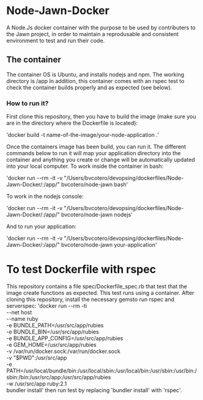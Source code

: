 # Node-Jawn-Docker

A Node.Js docker container with the purpose to be used by contributers to the Jawn project, in order to maintain a reprodusable and consistent environment to test and run their code.

## The container

The container OS is Ubuntu, and installs nodejs and npm. The working directory is /app
In addition, this container comes with an rspec test to check the container builds properly and as expected (see below).

### How to run it?

First clone this repository, then you have to build the image (make sure you are in the directory where the Dockerfile is located):

'docker build -t name-of-the-image/your-node-application .'

Once the containers image has been build, you can run it. The different commands below to run it will map your application directory into the container and anything you create or change will be automatically updated into your local computer.
To work inside the container in bash:

'docker run --rm -it -v "/Users/bvcotero/devopsing/dockerfiles/Node-Jawn-Docker/:/app/" bvcotero/node-jawn bash'

To work in the nodejs console:

'docker run --rm -it -v "/Users/bvcotero/devopsing/dockerfiles/Node-Jawn-Docker/:/app/" bvcotero/node-jawn nodejs'

And to run your application:

'docker run --rm -it -v "/Users/bvcotero/devopsing/dockerfiles/Node-Jawn-Docker/:/app/" bvcotero/node-jawn your-application'


# To test Dockerfile with rspec

This repository contains a file spec/Dockerfile_spec.rb that test that the image create functions as expected.
This test runs using a container.
After cloning this repository, install the necessary gemsto run rspec and serverspec:
'docker run --rm -ti \
       --net host  \
       --name ruby \
       -e BUNDLE_PATH=/usr/src/app/rubies \
       -e BUNDLE_BIN=/usr/src/app/rubies \
       -e BUNDLE_APP_CONFIG=/usr/src/app/rubies \
       -e GEM_HOME=/usr/src/app/rubies \
       -v /var/run/docker.sock:/var/run/docker.sock \
       -v "$PWD":/usr/src/app \
       -e PATH=/usr/local/bundle/bin:/usr/local/sbin:/usr/local/bin:/usr/sbin:/usr/bin:/sbin:/bin:/usr/src/app:/usr/src/app/rubies \
       -w /usr/src/app ruby:2.1  \
       bundler install'
then run test by replacing 'bundler install' with 'rspec'.



